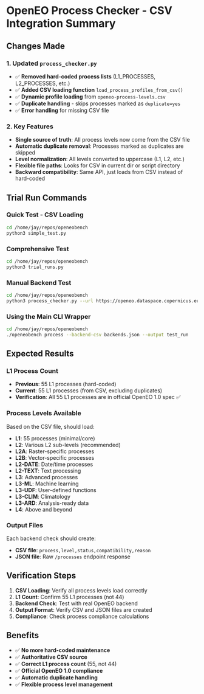 # OpenEO Process Checker - CSV Integration Summary

## Changes Made

### 1. Updated `process_checker.py`
- ✅ **Removed hard-coded process lists** (L1_PROCESSES, L2_PROCESSES, etc.)
- ✅ **Added CSV loading function** `load_process_profiles_from_csv()`
- ✅ **Dynamic profile loading** from `openeo-process-levels.csv`
- ✅ **Duplicate handling** - skips processes marked as `duplicate=yes`
- ✅ **Error handling** for missing CSV file

### 2. Key Features
- **Single source of truth**: All process levels now come from the CSV file
- **Automatic duplicate removal**: Processes marked as duplicates are skipped
- **Level normalization**: All levels converted to uppercase (L1, L2, etc.)
- **Flexible file paths**: Looks for CSV in current dir or script directory
- **Backward compatibility**: Same API, just loads from CSV instead of hard-coded

## Trial Run Commands

### Quick Test - CSV Loading
```bash
cd /home/jay/repos/openeobench
python3 simple_test.py
```

### Comprehensive Test
```bash
cd /home/jay/repos/openeobench
python3 trial_runs.py
```

### Manual Backend Test
```bash
cd /home/jay/repos/openeobench
python3 process_checker.py --url https://openeo.dataspace.copernicus.eu/openeo/1.2 --name cdse_test --output cdse_test.csv
```

### Using the Main CLI Wrapper
```bash
cd /home/jay/repos/openeobench
./openeobench process --backend-csv backends.json --output test_run
```

## Expected Results

### L1 Process Count
- **Previous**: 55 L1 processes (hard-coded)
- **Current**: 55 L1 processes (from CSV, excluding duplicates)
- **Verification**: All 55 L1 processes are in official OpenEO 1.0 spec ✅

### Process Levels Available
Based on the CSV file, should load:
- **L1**: 55 processes (minimal/core)
- **L2**: Various L2 sub-levels (recommended)
- **L2A**: Raster-specific processes  
- **L2B**: Vector-specific processes
- **L2-DATE**: Date/time processes
- **L2-TEXT**: Text processing
- **L3**: Advanced processes
- **L3-ML**: Machine learning
- **L3-UDF**: User-defined functions
- **L3-CLIM**: Climatology
- **L3-ARD**: Analysis-ready data
- **L4**: Above and beyond

### Output Files
Each backend check should create:
- **CSV file**: `process,level,status,compatibility,reason`
- **JSON file**: Raw `/processes` endpoint response

## Verification Steps

1. **CSV Loading**: Verify all process levels load correctly
2. **L1 Count**: Confirm 55 L1 processes (not 44)
3. **Backend Check**: Test with real OpenEO backend
4. **Output Format**: Verify CSV and JSON files are created
5. **Compliance**: Check process compliance calculations

## Benefits

- ✅ **No more hard-coded maintenance**
- ✅ **Authoritative CSV source**
- ✅ **Correct L1 process count** (55, not 44)
- ✅ **Official OpenEO 1.0 compliance**
- ✅ **Automatic duplicate handling**
- ✅ **Flexible process level management**
